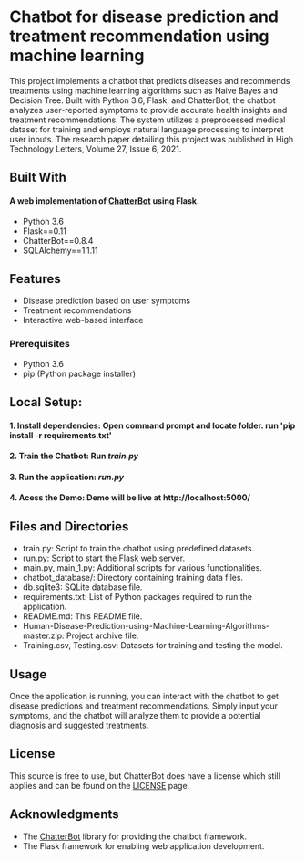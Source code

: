 # Chatbot for disease prediction and treatment recommendation using machine learning

This project implements a chatbot that predicts diseases and recommends treatments using machine learning algorithms such as Naive Bayes and Decision Tree. Built with Python 3.6, Flask, and ChatterBot, the chatbot analyzes user-reported symptoms to provide accurate health insights and treatment recommendations. The system utilizes a preprocessed medical dataset for training and employs natural language processing to interpret user inputs. The research paper detailing this project was published in High Technology Letters, Volume 27, Issue 6, 2021.

## Built With 
#### A web implementation of [ChatterBot](https://github.com/gunthercox/ChatterBot) using Flask.
- Python 3.6
- Flask==0.11
- ChatterBot==0.8.4
- SQLAlchemy==1.1.11

## Features
- Disease prediction based on user symptoms
- Treatment recommendations
- Interactive web-based interface

### Prerequisites
- Python 3.6
- pip (Python package installer)

## Local Setup:
#### 1. Install dependencies: Open command prompt and locate folder. run 'pip install -r requirements.txt' 
#### 2. Train the Chatbot: Run *train.py*
#### 3. Run the application: *run.py*
#### 4. Acess the Demo: Demo will be live at http://localhost:5000/

## Files and Directories
- train.py: Script to train the chatbot using predefined datasets.
- run.py: Script to start the Flask web server.
- main.py, main_1.py: Additional scripts for various functionalities.
- chatbot_database/: Directory containing training data files.
- db.sqlite3: SQLite database file.
- requirements.txt: List of Python packages required to run the application.
- README.md: This README file.
- Human-Disease-Prediction-using-Machine-Learning-Algorithms-master.zip: Project archive file.
- Training.csv, Testing.csv: Datasets for training and testing the model.

## Usage
Once the application is running, you can interact with the chatbot to get disease predictions and treatment recommendations. Simply input your symptoms, and the chatbot will analyze them to provide a potential diagnosis and suggested treatments.

## License
This source is free to use, but ChatterBot does have a license which still applies and can be found on the [LICENSE](https://github.com/gunthercox/ChatterBot/blob/master/LICENSE) page.

## Acknowledgments
- The [ChatterBot](https://github.com/gunthercox/ChatterBot) library for providing the chatbot framework.
- The Flask framework for enabling web application development.
